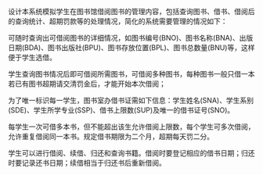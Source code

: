 设计本系统模拟学生在图书馆借阅图书的管理内容，包括查询图书、借书、借阅后的查询统计、超期罚款等的处理情况，简化的系统需要管理的情况如下：

可随时查询出可借阅图书的详细情况，如图书编号(BNO)、图书名称(BNA)、出版日期(BDA)、图书出版社(BPU)、图书存放位置(BPL)、图书总数量(BNU)等，这样便于学生选借。

学生查询图书情况后即可借阅所需图书，可借阅多种图书，每种图书一般只借一本若已有图书超期请交清罚金后，才能开始本次借阅；

为了唯一标识每一学生，图书室办借书证需如下信息：学生姓名(SNA)、学生系别(SDE)、学生所学专业(SSP)、借书上限数(SUP)及唯一的借书证号(SNO)。

每学生一次可借多本书，但不能超出该生允许借阅上限数，每个学生可多次借阅，允许重复借阅同一本书。规定借书期限为二个月，超期每天罚二分。

学生可以进行借阅、续借、归还和查询书籍。借阅时要登记相应的借书日期；归还时要记录还书日期；续借相当于归还书后重新借阅。

